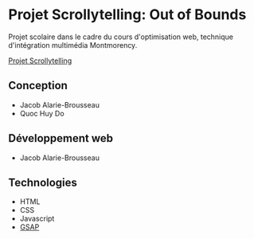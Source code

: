 # Projet Scrollytelling: Out of Bounds

Projet scolaire dans le cadre du cours d'optimisation web, technique d'intégration multimédia Montmorency.

[Projet Scrollytelling](https://tim-montmorency.com/timdoc/582-424MO/projet-scrollytelling/)

## Conception

- Jacob Alarie-Brousseau
- Quoc Huy Do

## Développement web

- Jacob Alarie-Brousseau

## Technologies

- HTML
- CSS
- Javascript
- [GSAP](https://greensock.com)
